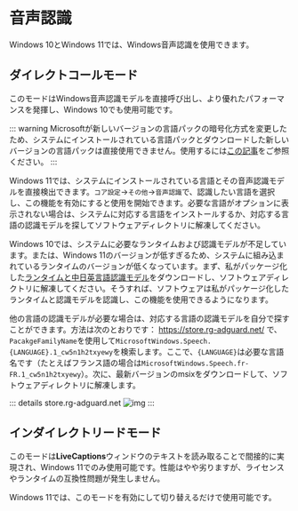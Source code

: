 # 音声認識

Windows 10とWindows 11では、Windows音声認識を使用できます。

## ダイレクトコールモード

このモードはWindows音声認識モデルを直接呼び出し、より優れたパフォーマンスを発揮し、Windows 10でも使用可能です。

::: warning
Microsoftが新しいバージョンの言語パックの暗号化方式を変更したため、システムにインストールされている言語パックとダウンロードした新しいバージョンの言語パックは直接使用できません。使用するには[この記事](https://www.patreon.com/posts/fixing-use-of-on-133196054)をご参照ください。
:::

Windows 11では、システムにインストールされている言語とその音声認識モデルを直接検出できます。`コア設定`->`その他`->`音声認識`で、認識したい言語を選択し、この機能を有効にすると使用を開始できます。必要な言語がオプションに表示されない場合は、システムに対応する言語をインストールするか、対応する言語の認識モデルを探してソフトウェアディレクトリに解凍してください。

Windows 10では、システムに必要なランタイムおよび認識モデルが不足しています。または、Windows 11のバージョンが低すぎるため、システムに組み込まれているランタイムのバージョンが低くなっています。まず、私がパッケージ化した[ランタイムと中日英言語認識モデル](https://lunatranslator.org/Resource/DirectLiveCaptions.zip)をダウンロードし、ソフトウェアディレクトリに解凍してください。そうすれば、ソフトウェアは私がパッケージ化したランタイムと認識モデルを認識し、この機能を使用できるようになります。

他の言語の認識モデルが必要な場合は、対応する言語の認識モデルを自分で探すことができます。方法は次のとおりです：
https://store.rg-adguard.net/ で、`PacakgeFamilyName`を使用して`MicrosoftWindows.Speech.{LANGUAGE}.1_cw5n1h2txyewy`を検索します。ここで、`{LANGUAGE}`は必要な言語名です（たとえばフランス語の場合は`MicrosoftWindows.Speech.fr-FR.1_cw5n1h2txyewy`）。次に、最新バージョンのmsixをダウンロードして、ソフトウェアディレクトリに解凍します。

::: details store.rg-adguard.net
![img](https://image.lunatranslator.org/zh/srpackage.png)
:::

## インダイレクトリードモード

このモードは**LiveCaptions**ウィンドウのテキストを読み取ることで間接的に実現され、Windows 11でのみ使用可能です。性能はやや劣りますが、ライセンスやランタイムの互換性問題が発生しません。

Windows 11では、このモードを有効にして切り替えるだけで使用可能です。